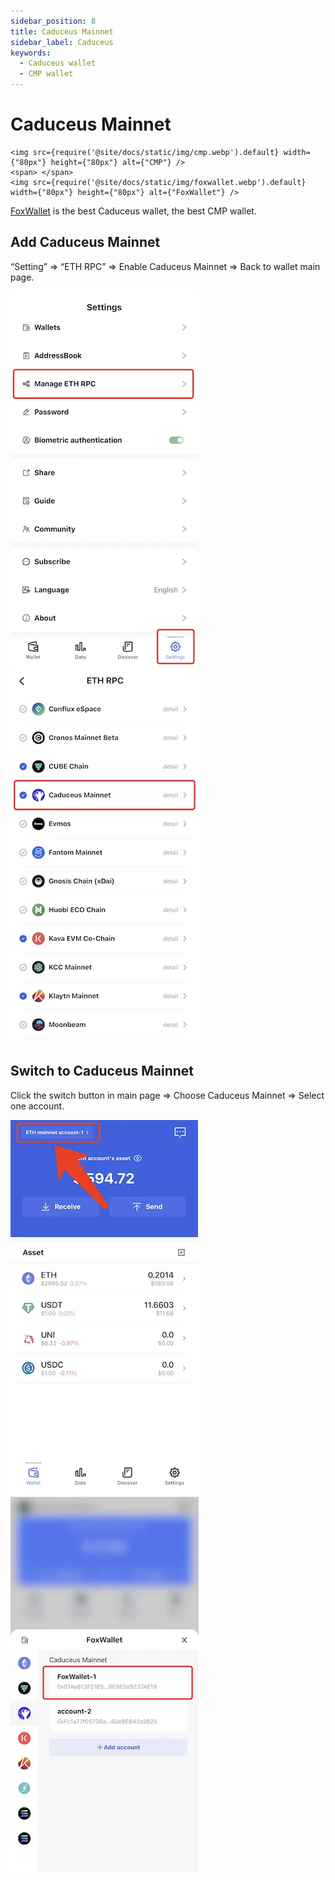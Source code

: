 ```yaml
---
sidebar_position: 8
title: Caduceus Mainnet
sidebar_label: Caduceus
keywords:
  - Caduceus wallet
  - CMP wallet
---
```


# Caduceus Mainnet
```mdx-code-block
<img src={require('@site/docs/static/img/cmp.webp').default} width={"80px"} height={"80px"} alt={"CMP"} />
<span> </span>
<img src={require('@site/docs/static/img/foxwallet.webp').default} width={"80px"} height={"80px"} alt={"FoxWallet"} />
```
[FoxWallet](https://foxwallet.com) is the best Caduceus wallet, the best CMP wallet.

## Add Caduceus Mainnet

“Setting” => “ETH RPC” => Enable Caduceus Mainnet => Back to wallet main page.

![](../img/manage-eth-rpc.webp)![](../img/add-cmp.webp)

## Switch to Caduceus Mainnet

Click the switch button in main page => Choose Caduceus Mainnet => Select one account.

![](../img/switch-network.webp)![](../img/switch-cmp.webp)